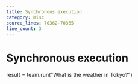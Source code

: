 ```yaml
---
title: Synchronous execution
category: misc
source_lines: 70362-70365
line_count: 3
---
```


# Synchronous execution
result = team.run("What is the weather in Tokyo?")


